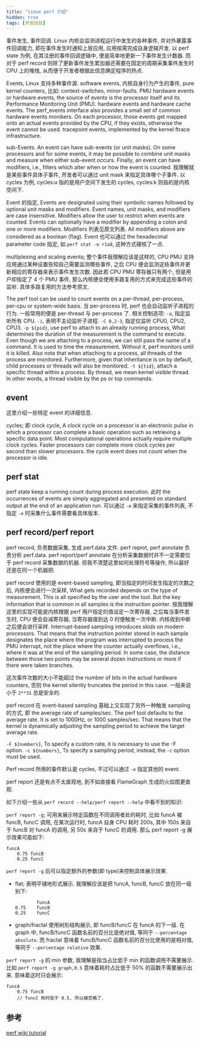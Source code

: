 ```yaml
---
title: "linux perf 介绍"
hidden: true
tags: [开发经验]
---
```


事件发生, 事件回调. Linux 内核会监测进程运行中发生的各种事件, 并对外暴露事件回调能力, 即在事件发生时通知上层应用, 应用按需完成自身逻辑开发. 以 perf state 为例, 在其注册的事件回调逻辑中, 便是简单地更新一下事件发生计数器. 而对于 perf record 则除了更新事件发生累加器还需要在固定的周期采集事件发生时 CPU 上的堆栈, 从而便于开发者根据此信息确定程序的热点.

Events, Linux 支持多种事件源. software events, 内核自身行为产生的事件, pure kernel counters, 比如: context-switches, minor-faults. PMU hardware events or hardware events, the source of events is the processor itself and its Performance Monitoring Unit (PMU). hardware events and hardware cache events. The perf_events interface also provides a small set of common hardware events monikers. On each processor, those events get mapped onto an actual events provided by the CPU, if they exists, otherwise the event cannot be used. tracepoint events, implemented by the kernel ftrace infrastructure.

sub-Events. An event can have sub-events (or unit masks). On some processors and for some events, it may be possible to combine unit masks and measure when either sub-event occurs. Finally, an event can have modifiers, i.e., filters which alter when or how the event is counted. 我理解就是某些事件具体子事件, 开发者可以通过 unit mask 来指定具体哪个子事件. 以 cycles 为例, cycles:u 指的是用户空间下发生的 cycles, cycles:k 则指的是内核空间下.

Event 的指定, Events are designated using their symbolic names followed by optional unit masks and modifiers. Event names, unit masks, and modifiers are case insensitive. Modifiers allow the user to restrict when events are counted. Events can optionally have a modifier by appending a colon and one or more modifiers. Modifiers 列表见原文列表. All modifiers above are considered as a boolean (flag). Event 也可以通过 the hexadecimal parameter code 指定, 如 `perf stat -e r1a8`, 这种方式硬核了一点.

multiplexing and scaling events; 整个事件我理解应该是这样的, CPU PMU 支持应用通过某种设置告知自己需要监测哪些事件, 之后 CPU 便会监测这些事件并更新相应的寄存器来表示事件发生次数. 因此若 CPU PMU 寄存器只有两个, 但是用户却指定了 4 个 PMU 事件, 那么内核便会使用多路复用的方式来完成这些事件的监听. 具体多路复用的方法参考原文.

The perf tool can be used to count events on a per-thread, per-process, per-cpu or system-wide basis. 当 per-process 时, perf 也会自动监听子进程的行为. 一般常用的便是 per-thread 与 per-process 了. 相关控制选项: `-a`, 指定监听所有 CPU. `-i`, 表明不主动监听子进程. `-C 0,2-3`, 指定仅监听 CPU0, CPU2, CPU3. `-p ${pid}`, use perf to attach to an already running process, What determines the duration of the measurement is the command to execute. Even though we are attaching to a process, we can still pass the name of a command. It is used to time the measurement. Without it, perf monitors until it is killed. Also note that when attaching to a process, all threads of the process are monitored. Furthermore, given that inheritance is on by default, child processes or threads will also be monitored. `-t ${tid}`, attach a specific thread within a process. By thread, we mean kernel visible thread. In other words, a thread visible by the ps or top commands.

## event

这里介绍一些特定 event 的详细信息.

cycles; 即 clock cycle, A clock cycle on a processor is an electronic pulse in which a processor can complete a basic operation such as retrieving a specific data point. Most computational operations actually require multiple clock cycles. Faster processors can complete more clock cycles per second than slower processors. the cycle event does not count when the processor is idle.


## perf stat

perf state keep a running count during process execution. 此时 the occurrences of events are simply aggregated and presented on standard output at the end of an application run. 可以通过 `-e` 来指定采集的事件列表, 不指定 `-e` 时采集什么事件需要看具体版本.

## perf record/perf report

perf record, 负责数据采集, 生成 perf.data 文件. perf reprot, perf annotate 负责分析 perf.data. perf report/perf annotate 在分析采集数据时并不一定需要位于 perf record 采集数据的机器. 但我不清楚这里如何处理符号等操作, 所以最好还是在同一个机器把.

perf record 使用的是 event-based sampling, 即当指定的时间发生指定的次数之后, 内核便会进行一次采样, What gets recorded depends on the type of measurement. This is all specified by the user and the tool. But the key information that is common in all samples is the instruction pointer. 按我理解这里的实现可能是内核根据 perf 用户指定的值设定一次寄存器, 之后每当事件发生时, CPU 便会自减寄存器, 当寄存器值到达 0 时便触发一次中断. 内核收到中断之后便会进行采样. Interrupt-based sampling introduces skids on modern processors. That means that the instruction pointer stored in each sample designates the place where the program was interrupted to process the PMU interrupt, not the place where the counter actually overflows, i.e., where it was at the end of the sampling period. In some case, the distance between those two points may be several dozen instructions or more if there were taken branches.

这次事件次数的大小不能超过 the number of bits in the actual hardware counters, 否则 the kernel silently truncates the period in this case. 一般来说小于 `2**31` 总是安全的.

perf record 在 event-based sampling 基础上又实现了另外一种触发 sampling 的方式, 即 the average rate of samples/sec. The perf tool defaults to the average rate. It is set to 1000Hz, or 1000 samples/sec. That means that the kernel is dynamically adjusting the sampling period to achieve the target average rate.

`-F ${numbers}`, To specify a custom rate, it is necessary to use the -F option. `-c ${numbers}`, To specify a sampling period, instead, the `-c` option must be used. 

Perf record 所用的事件默认是 cycles, 不过可以通过 `-e` 指定其他的 event.

perf report 还是有点不太直观地, 到不如直接看 FlameGraph 生成的火焰图更直观.

如下介绍一些从 `perf record --help/perf report --help` 中看不到的知识:

`perf report -g`; 可用来展示特定函数在不同调用者处的耗时, 比如 funcA 被 funcB, funcC 调用, 在某次运行时, funcA 自身 CPU 耗时 200s, 其中 150s 来自于 funcB 对 funcA 的调用, 另 50s 来自于 funcC 的调用. 那么 perf report -g 展示效果可能如下:

```
funcA
    0.75 funcB
    0.25 funcC
```

`perf report -g` 后可以指定额外的参数(即 type)来控制具体展示效果.

-   flat; 表明平铺地形式展示. 我理解应该是把 funcA, funcB, funcC 放在同一级别下:

    ```
            funcA
    0.75    funcB
    0.25    funcC
    ```

-   graph/fractal 使用树形结构展示, 即 funcB/funcC 在 funcA 的下一级. 在 graph 中, funcB/funcC 函数名前的百分比是绝对值, 等同于 `--percentage absolute`. 而 fractal 意味着 funcB/funcC 函数名前的百分比使用的是相对值, 等同于 `--percentage relative` 效果.

`perf report -g` 的 min 参数, 我理解是指当占比低于 min 的函数调用不需要展示. 比如 `perf report -g graph,0.5` 意味着耗时占比低于 50% 的函数不需要展示出来. 意味着这时只会展示:

```
funcA
    0.75 funcB
    // funcC 耗时低于 0.5, 所以被忽略了.
```

## 参考 

[perf wiki tutorial](https://perf.wiki.kernel.org/index.php/Tutorial)